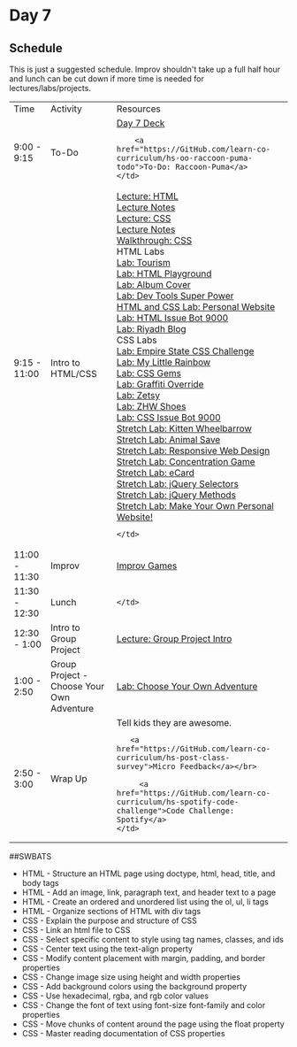 # Day 7

## Schedule

This is just a suggested schedule. Improv shouldn't take up a full half hour and lunch can be cut down if more time is needed for lectures/labs/projects.

<table>
	<tr>
	  <td>Time</td>
	  <td>Activity</td>
	  <td>Resources</td>
	</tr>
	<tr>
    <td>9:00 - 9:15</td>
    <td>To-Do</td>
    <td>
        <a href="https://docs.google.com/presentation/d/1njVWvkm-bjir6aGeDe9vUsx2A0vdp2bBLKrYIkKy4O0/edit#slide=id.g415fa6f76_018">Day 7 Deck</a></br>

        <a href="https://GitHub.com/learn-co-curriculum/hs-oo-raccoon-puma-todo">To-Do: Raccoon-Puma</a>
    </td>
  </tr>
  <tr>
    <td>9:15 - 11:00</td>
    <td>Intro to HTML/CSS</td>
    <td>
    	<a href="lectures/html/LECTURE.md">Lecture: HTML</a></br>
      <a href="lectures/html">Lecture Notes</a></br>
    	<a href="lectures/css/LECTURE.md">Lecture: CSS</a></br>
      <a href="lectures/css/LECTURE.md">Lecture Notes</a></br>
    	<a href="https://GitHub.com/learn-co-curriculum/css-walkthrough-hs">Walkthrough: CSS</a></br>
    	HTML Labs</br>
    	<a href="https://GitHub.com/learn-co-curriculum/hs-tourism-website-lab">Lab: Tourism</a></br>
    	<a href="https://GitHub.com/learn-co-curriculum/html-playground">Lab: HTML Playground</a></br>
    	<a href="https://GitHub.com/learn-co-curriculum/hs-album-cover">Lab: Album Cover</a></br>
    	<a href="https://GitHub.com/learn-co-curriculum/dev-tools-super-power">Lab: Dev Tools Super Power</a></br>
      <a href="https://github.com/learn-co-curriculum/hs-ruby1-my-website"> HTML and CSS Lab: Personal Website</a><br>
      <a href="https://GitHub.com/learn-co-curriculum/html-issue-bot-9000">Lab: HTML Issue Bot 9000</a></br>
    	<a href="https://GitHub.com/learn-co-curriculum/fe-riyadh-blog">Lab: Riyadh Blog</a></br>
    	CSS Labs</br>
    	<a href="https://GitHub.com/learn-co-curriculum/hs-empire-state-css-challenge">Lab: Empire State CSS Challenge</a></br>
    	<a href="https://GitHub.com/learn-co-curriculum/hs-my-little-rainbow">Lab: My Little Rainbow</a></br>
      <a href="https://Github.com/learn-co-curriculum/hs-intro-software-engineering-css-selectors"> Lab: CSS Gems</a><br>
    	<a href="https://GitHub.com/learn-co-curriculum/hs-css-graffiti-override">Lab: Graffiti Override</a></br>
    	<a href="https://GitHub.com/learn-co-curriculum/hs-zetsy">Lab: Zetsy</a></br>
    	<a href="https://GitHub.com/learn-co-curriculum/hs-zhw-shoes-layout">Lab: ZHW Shoes</a></br>
    	<a href="https://GitHub.com/learn-co-curriculum/css-issue-bot-9000">Lab: CSS Issue Bot 9000</a></br>
      <a href="https://github.com/learn-co-curriculum/kitten-wheelbarrow"> Stretch Lab: Kitten Wheelbarrow</a> <br>
    	<a href="https://GitHub.com/learn-co-curriculum/animal-save">Stretch Lab: Animal Save</a></br>
    	<a href="https://GitHub.com/learn-co-curriculum/hs-responsive-web-design-stretch">Stretch Lab: Responsive Web Design</a></br>
    	<a href="https://GitHub.com/learn-co-curriculum/fe-concentration-game">Stretch Lab: Concentration Game</a></br>
    	<a href="https://GitHub.com/learn-co-curriculum/ecard-site-layout">Stretch Lab: eCard</a></br>
    	<a href="https://GitHub.com/learn-co-curriculum/fe-jquery-exploring-selectors">Stretch Lab: jQuery Selectors</a></br>
    	<a href="https://GitHub.com/learn-co-curriculum/fe-jquery-exploring-methods">Stretch Lab: jQuery Methods</a></br>
    	<a href="https://GitHub.com/learn-co-curriculum/hs-my-website">Stretch Lab: Make Your Own Personal Website!</a></br>
    	

    </td>
  </tr>
  <tr>
    <td>11:00 - 11:30</td>
    <td>Improv</td>
    <td>
       <a href="https://GitHub.com/learn-co-curriculum/tf-improv-games">Improv Games</a>
    </td>
  </tr>
  <tr>
    <td>11:30 - 12:30</td>
    <td>Lunch</td>
    <td>
       
   	</td>
  </tr>
  <tr>
    <td>12:30 - 1:00</td>
    <td>Intro to Group Project</td>
    <td>
       <a href="lectures/group-project-introduction">Lecture: Group Project Intro</a>
   	</td>
  </tr>
   <tr>
    <td>1:00 - 2:50</td>
    <td>Group Project - Choose Your Own Adventure</td>
    <td>
    <a href="https://GitHub.com/learn-co-curriculum/Hs-Html-Css-Group-Project">Lab: Choose Your Own Adventure</a>
   </td>
  </tr>
  <tr>
    <td>2:50 - 3:00</td>
    <td>Wrap Up</td>
    <td>
       Tell kids they are awesome.</br>

       <a href="https://GitHub.com/learn-co-curriculum/hs-post-class-survey">Micro Feedback</a></br>

	     <a href="https://GitHub.com/learn-co-curriculum/hs-spotify-code-challenge">Code Challenge: Spotify</a>
   	</td>
  </tr>
</table>


##SWBATS
+ HTML - Structure an HTML page using doctype, html, head, title, and body tags
+ HTML - Add an image, link, paragraph text, and header text to a page
+ HTML - Create an ordered and unordered list using the ol, ul, li tags
+ HTML - Organize sections of HTML with div tags
+ CSS - Explain the purpose and structure of CSS
+ CSS - Link an html file to CSS
+ CSS - Select specific content to style using tag names, classes, and ids
+ CSS - Center text using the text-align property
+ CSS - Modify content placement with margin, padding, and border properties
+ CSS - Change image size using height and width properties
+ CSS - Add background colors using the background property
+ CSS - Use hexadecimal, rgba, and rgb color values
+ CSS - Change the font of text using font-size font-family and color properties
+ CSS - Move chunks of content around the page using the float property
+ CSS - Master reading documentation of CSS properties
